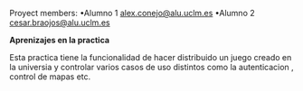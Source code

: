 
Proyect members:
•Alumno 1 alex.conejo@alu.uclm.es
•Alumno 2 cesar.braojos@alu.uclm.es

**Aprenizajes en la practica** 

Esta practica tiene la funcionalidad de hacer distribuido un juego creado en la universia y controlar varios casos de uso distintos como la autenticacion , control de mapas etc. 
